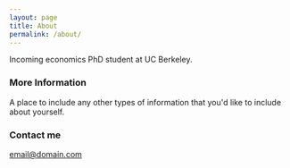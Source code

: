 ```yaml
---
layout: page
title: About
permalink: /about/
---
```


Incoming economics PhD student at UC Berkeley. 

### More Information

A place to include any other types of information that you'd like to include about yourself.

### Contact me

[email@domain.com](mailto:email@domain.com)